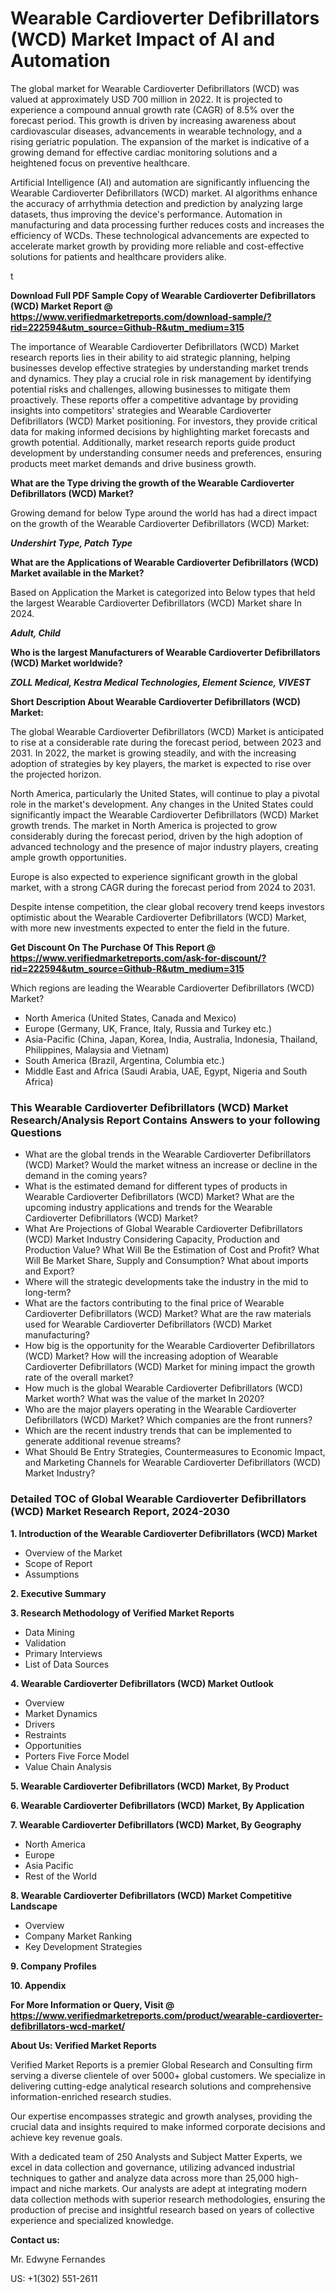 <meta name="title" content="Global Wearable Cardioverter Defibrillators (WCD) Market Impact of AI and Automation"><meta name="description" content="The global market for Wearable Cardioverter Defibrillators (WCD) was valued at approximately USD 700 million in 2022. It is projected to experience a compound annual g"><meta name="title" content="Wearable Cardioverter Defibrillators (WCD) Market Size, Share, Scope, Trends, Growth, Opportunities, Analysis, Forecast"><h1>Wearable Cardioverter Defibrillators (WCD) Market Impact of AI and Automation</h1><p>The global market for Wearable Cardioverter Defibrillators (WCD) was valued at approximately USD 700 million in 2022. It is projected to experience a compound annual growth rate (CAGR) of 8.5% over the forecast period. This growth is driven by increasing awareness about cardiovascular diseases, advancements in wearable technology, and a rising geriatric population. The expansion of the market is indicative of a growing demand for effective cardiac monitoring solutions and a heightened focus on preventive healthcare.</p><p>Artificial Intelligence (AI) and automation are significantly influencing the Wearable Cardioverter Defibrillators (WCD) market. AI algorithms enhance the accuracy of arrhythmia detection and prediction by analyzing large datasets, thus improving the device's performance. Automation in manufacturing and data processing further reduces costs and increases the efficiency of WCDs. These technological advancements are expected to accelerate market growth by providing more reliable and cost-effective solutions for patients and healthcare providers alike.</p>t</p><p id="" class=""><strong>Download Full PDF Sample Copy of Wearable Cardioverter Defibrillators (WCD) Market Report @ <a href="https://www.verifiedmarketreports.com/download-sample/?rid=222594&utm_source=Github-R&utm_medium=315" target="_blank">https://www.verifiedmarketreports.com/download-sample/?rid=222594&utm_source=Github-R&utm_medium=315</a></strong></p><p>The importance of&nbsp;Wearable Cardioverter Defibrillators (WCD) Market research reports lies in their ability to aid strategic planning, helping businesses develop effective strategies by understanding market trends and dynamics. They play a crucial role in risk management by identifying potential risks and challenges, allowing businesses to mitigate them proactively. These reports offer a competitive advantage by providing insights into competitors' strategies and Wearable Cardioverter Defibrillators (WCD) Market positioning. For investors, they provide critical data for making informed decisions by highlighting market forecasts and growth potential. Additionally, market research reports guide product development by understanding consumer needs and preferences, ensuring products meet market demands and drive business growth.</p><p><strong>What are the&nbsp;Type driving the growth of the Wearable Cardioverter Defibrillators (WCD) Market?</strong></p><p id="" class="">Growing demand for below Type around the world has had a direct impact on the growth of the Wearable Cardioverter Defibrillators (WCD) Market:</p><em><strong>Undershirt Type, Patch Type</strong></em></p><strong>What are the&nbsp;Applications&nbsp;of Wearable Cardioverter Defibrillators (WCD) Market available in the Market?</strong></p><p id="" class="">Based on Application the Market is categorized into Below types that held the largest Wearable Cardioverter Defibrillators (WCD) Market share In 2024.</p><em><strong>Adult, Child</strong></em></p><strong>Who is the largest Manufacturers of Wearable Cardioverter Defibrillators (WCD) Market worldwide?</strong></p><p><em><strong>ZOLL Medical, Kestra Medical Technologies, Element Science, VIVEST</strong></em></p><p id="" class=""><strong>Short Description About Wearable Cardioverter Defibrillators (WCD) Market:</strong></p><p>The global Wearable Cardioverter Defibrillators (WCD) Market is anticipated to rise at a considerable rate during the forecast period, between 2023 and 2031. In 2022, the market is growing steadily, and with the increasing adoption of strategies by key players, the market is expected to rise over the projected horizon.</p><p>North America, particularly the United States, will continue to play a pivotal role in the market's development. Any changes in the United States could significantly impact the Wearable Cardioverter Defibrillators (WCD) Market growth trends. The market in North America is projected to grow considerably during the forecast period, driven by the high adoption of advanced technology and the presence of major industry players, creating ample growth opportunities.</p><p>Europe is also expected to experience significant growth in the global market, with a strong CAGR during the forecast period from 2024 to 2031.</p><p>Despite intense competition, the clear global recovery trend keeps investors optimistic about the Wearable Cardioverter Defibrillators (WCD) Market, with more new investments expected to enter the field in the future.</p><p id="" class=""><strong>Get Discount On The Purchase Of This Report @ <a href="https://www.verifiedmarketreports.com/ask-for-discount/?rid=222594&utm_source=Github-R&utm_medium=315" target="_blank">https://www.verifiedmarketreports.com/ask-for-discount/?rid=222594&utm_source=Github-R&utm_medium=315</a></strong></p>Which regions are leading the Wearable Cardioverter Defibrillators (WCD) Market?</p><ul><li>North America (United States, Canada and Mexico)</li><li>Europe (Germany, UK, France, Italy, Russia and Turkey etc.)</li><li>Asia-Pacific (China, Japan, Korea, India, Australia, Indonesia, Thailand, Philippines, Malaysia and Vietnam)</li><li>South America (Brazil, Argentina, Columbia etc.)</li><li>Middle East and Africa (Saudi Arabia, UAE, Egypt, Nigeria and South Africa)</li></ul><h3 id="" class="">This Wearable Cardioverter Defibrillators (WCD) Market Research/Analysis Report Contains Answers to your following Questions</h3><ul><li>What are the global trends in the Wearable Cardioverter Defibrillators (WCD) Market? Would the market witness an increase or decline in the demand in the coming years?</li><li>What is the estimated demand for different types of products in Wearable Cardioverter Defibrillators (WCD) Market? What are the upcoming industry applications and trends for the Wearable Cardioverter Defibrillators (WCD) Market?</li><li>What Are Projections of Global Wearable Cardioverter Defibrillators (WCD) Market Industry Considering Capacity, Production and Production Value? What Will Be the Estimation of Cost and Profit? What Will Be Market Share, Supply and Consumption? What about imports and Export?</li><li>Where will the strategic developments take the industry in the mid to long-term?</li><li>What are the factors contributing to the final price of Wearable Cardioverter Defibrillators (WCD) Market? What are the raw materials used for Wearable Cardioverter Defibrillators (WCD) Market manufacturing?</li><li>How big is the opportunity for the Wearable Cardioverter Defibrillators (WCD) Market? How will the increasing adoption of Wearable Cardioverter Defibrillators (WCD) Market for mining impact the growth rate of the overall market?</li><li>How much is the global Wearable Cardioverter Defibrillators (WCD) Market worth? What was the value of the market In 2020?</li><li>Who are the major players operating in the Wearable Cardioverter Defibrillators (WCD) Market? Which companies are the front runners?</li><li>Which are the recent industry trends that can be implemented to generate additional revenue streams?</li><li>What Should Be Entry Strategies, Countermeasures to Economic Impact, and Marketing Channels for Wearable Cardioverter Defibrillators (WCD) Market Industry?</li></ul><h3 id="" class="">Detailed TOC of Global Wearable Cardioverter Defibrillators (WCD) Market Research Report, 2024-2030</h3><p id="" class=""><strong>1. Introduction of the Wearable Cardioverter Defibrillators (WCD) Market</strong></p><ul><li>Overview of the Market</li><li>Scope of Report</li><li>Assumptions</li></ul><p id="" class=""><strong>2. Executive Summary</strong></p><p id="" class=""><strong>3. Research Methodology of Verified Market Reports</strong></p><ul><li>Data Mining</li><li>Validation</li><li>Primary Interviews</li><li>List of Data Sources</li></ul><p id="" class=""><strong>4. Wearable Cardioverter Defibrillators (WCD) Market Outlook</strong></p><ul><li>Overview</li><li>Market Dynamics</li><li>Drivers</li><li>Restraints</li><li>Opportunities</li><li>Porters Five Force Model</li><li>Value Chain Analysis</li></ul><p id="" class=""><strong>5. Wearable Cardioverter Defibrillators (WCD) Market, By Product</strong></p><p id="" class=""><strong>6. Wearable Cardioverter Defibrillators (WCD) Market, By Application</strong></p><p id="" class=""><strong>7. Wearable Cardioverter Defibrillators (WCD) Market, By Geography</strong></p><ul><li>North America</li><li>Europe</li><li>Asia Pacific</li><li>Rest of the World</li></ul><p id="" class=""><strong>8. Wearable Cardioverter Defibrillators (WCD) Market Competitive Landscape</strong></p><ul><li>Overview</li><li>Company Market Ranking</li><li>Key Development Strategies</li></ul><p id="" class=""><strong>9. Company Profiles</strong></p><p id="" class=""><strong>10. Appendix</strong></p><p id="" class=""><strong>For More Information or Query, Visit @ <a href="https://www.verifiedmarketreports.com/product/wearable-cardioverter-defibrillators-wcd-market/" target="_blank">https://www.verifiedmarketreports.com/product/wearable-cardioverter-defibrillators-wcd-market/</a></strong></p><p id="" class=""><strong>About Us: Verified Market Reports</strong></p><p id="" class="">Verified Market Reports is a premier Global Research and Consulting firm serving a diverse clientele of over 5000+ global customers. We specialize in delivering cutting-edge analytical research solutions and comprehensive information-enriched research studies.</p><p id="" class="">Our expertise encompasses strategic and growth analyses, providing the crucial data and insights required to make informed corporate decisions and achieve key revenue goals.</p><p id="" class="">With a dedicated team of 250 Analysts and Subject Matter Experts, we excel in data collection and governance, utilizing advanced industrial techniques to gather and analyze data across more than 25,000 high-impact and niche markets. Our analysts are adept at integrating modern data collection methods with superior research methodologies, ensuring the production of precise and insightful research based on years of collective experience and specialized knowledge.</p><p id="" class=""><strong>Contact us:</strong></p><p id="" class="">Mr. Edwyne Fernandes</p><p id="" class="">US: +1(302) 551-2611</p>